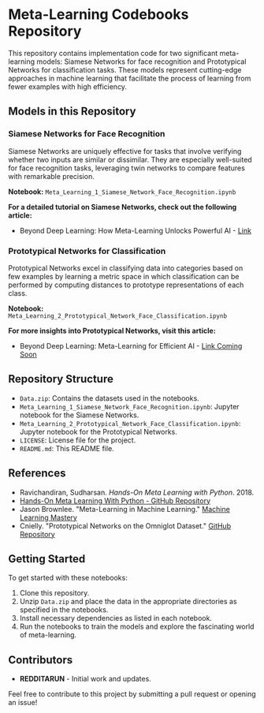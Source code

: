# Meta-Learning Codebooks Repository

This repository contains implementation code for two significant meta-learning models: Siamese Networks for face recognition and Prototypical Networks for classification tasks. These models represent cutting-edge approaches in machine learning that facilitate the process of learning from fewer examples with high efficiency.

## Models in this Repository

### Siamese Networks for Face Recognition

Siamese Networks are uniquely effective for tasks that involve verifying whether two inputs are similar or dissimilar. They are especially well-suited for face recognition tasks, leveraging twin networks to compare features with remarkable precision.

**Notebook:** `Meta_Learning_1_Siamese_Network_Face_Recognition.ipynb`

**For a detailed tutorial on Siamese Networks, check out the following article:**
- Beyond Deep Learning: How Meta-Learning Unlocks Powerful AI - [Link](https://medium.com/@teendifferent/beyond-deep-learning-how-meta-learning-unlocks-powerful-ai-745c481980a1?source=user_profile---------0----------------------------)

### Prototypical Networks for Classification

Prototypical Networks excel in classifying data into categories based on few examples by learning a metric space in which classification can be performed by computing distances to prototype representations of each class.

**Notebook:** `Meta_Learning_2_Prototypical_Network_Face_Classification.ipynb`

**For more insights into Prototypical Networks, visit this article:**
- Beyond Deep Learning: Meta-Learning for Efficient AI - [Link Coming Soon]()

## Repository Structure

- `Data.zip`: Contains the datasets used in the notebooks.
- `Meta_Learning_1_Siamese_Network_Face_Recognition.ipynb`: Jupyter notebook for the Siamese Networks.
- `Meta_Learning_2_Prototypical_Network_Face_Classification.ipynb`: Jupyter notebook for the Prototypical Networks.
- `LICENSE`: License file for the project.
- `README.md`: This README file.

## References

- Ravichandiran, Sudharsan. *Hands-On Meta Learning with Python*. 2018.
- [Hands-On Meta Learning With Python - GitHub Repository](https://github.com/sudharsan13296/Hands-On-Meta-Learning-With-Python/blob/master/02.%20Face%20and%20Audio%20Recognition%20using%20Siamese%20Networks/2.5%20Audio%20Recognition%20using%20Siamese%20Network.ipynb)
- Jason Brownlee. "Meta-Learning in Machine Learning." [Machine Learning Mastery](https://machinelearningmastery.com/meta-learning-in-machine-learning/)
- Cnielly. "Prototypical Networks on the Omniglot Dataset." [GitHub Repository](https://github.com/cnielly/prototypical-networks-omniglot/tree/master)

## Getting Started

To get started with these notebooks:
1. Clone this repository.
2. Unzip `Data.zip` and place the data in the appropriate directories as specified in the notebooks.
3. Install necessary dependencies as listed in each notebook.
4. Run the notebooks to train the models and explore the fascinating world of meta-learning.

## Contributors

- **REDDITARUN** - Initial work and updates.

Feel free to contribute to this project by submitting a pull request or opening an issue!


